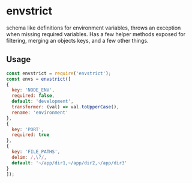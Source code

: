 # envstrict
schema like definitions for environment variables, throws an exception when missing required variables.  Has a few helper methods exposed for filtering, merging an objects keys, and a few other things.

## Usage
```js
const envstrict = require('envstrict');
const envs = envstrict([
{
  key: 'NODE_ENV',
  required: false,
  default: 'development',
  transformer: (val) => val.toUpperCase(),
  rename: 'environment'
},
{
  key: 'PORT',
  required: true
},
{
  key: 'FILE_PATHS',
  delim: /,\?/,
  default: '~/app/dir1,~/app/dir2,~/app/dir3'
}
]);
```
